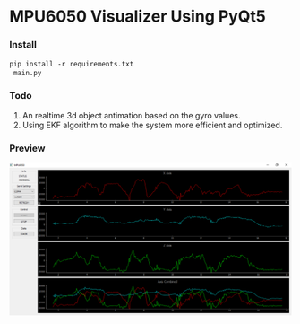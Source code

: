 # MPU6050 Visualizer Using PyQt5

### Install
```
pip install -r requirements.txt
 main.py
 ```
### Todo
  1. An realtime 3d object antimation based on the gyro values.
  2. Using EKF algorithm to make the system more efficient and optimized.
  
### Preview
![preview](ss.PNG)
